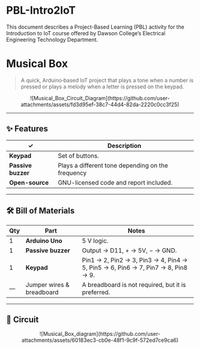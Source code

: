 # PBL-Intro2IoT
This document describes a Project-Based Learning (PBL) activity for the Introduction to IoT course offered by Dawson College’s Electrical Engineering Technology Department.

#  Musical Box

> A quick, Arduino‐based IoT project that plays a tone when a number is pressed or plays a melody when a letter is pressed on the keypad.
<p align="center">
 ![Musical_Box_Circuit_Diagram](https://github.com/user-attachments/assets/fd3d95ef-38c7-44d4-82da-2220c0cc3f25)
</p>


---

## ✨ Features
| ✓ | Description |
|---|-------------|
| **Keypad** | Set of buttons. |
| **Passive buzzer** | Plays a different tone depending on the frequency |
| **Open-source** | GNU-licensed code and report included. |

---

## 🛠 Bill of Materials

| Qty | Part | Notes |
|-----|------|-------|
| 1 | **Arduino Uno** | 5 V logic. |
| 1 | **Passive buzzer** |Output → D11, + → 5V, − → GND. |
| 1 | **Keypad** | Pin1 → 2, Pin2 → 3, Pin3 → 4, Pin4 → 5, Pin5 → 6, Pin6 → 7, Pin7 → 8, Pin8 → 9. |
| — | Jumper wires & breadboard |A breadboard is not required, but it is preferred. |

---

## 🔌 Circuit

<p align="center">
 ![Musical_Box_diagram](https://github.com/user-attachments/assets/60183ec3-cb0e-48f1-9c9f-572ed7ce9ca6)
</p>

